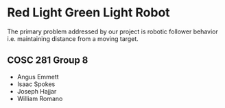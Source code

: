 # Red Light Green Light Robot
The primary problem addressed by our project is robotic follower behavior i.e. maintaining distance from a moving target.

## COSC 281 Group 8
* Angus Emmett
* Isaac Spokes
* Joseph Hajjar
* William Romano
